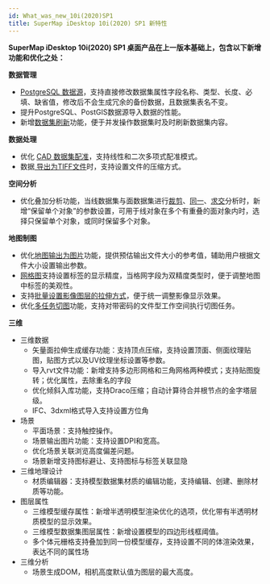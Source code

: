 ```yaml
---
id: What_was_new_10i(2020)SP1
title: SuperMap iDesktop 10i(2020) SP1 新特性
---
```

**SuperMap iDesktop 10i(2020) SP1 桌面产品在上一版本基础上，包含以下新增功能和优化之处：**

**数据管理**

  * [PostgreSQL 数据源](../../tutorial/DataProcessing/DataManagement/DTgroupDiaVector_ModifyType)，支持直接修改数据集属性字段名称、类型、长度、必填、缺省值，修改后不会生成冗余的备份数据，且数据集表名不变。 
  * 提升PostgreSQL、PostGIS数据源导入数据的性能。
  * 新增[数据集刷新](../../tutorial/DataProcessing/DataManagement/DatasetManagement#refresh)功能，便于并发操作数据集时及时刷新数据集内容。

**数据处理**

  * 优化 [CAD 数据集配准](../../tutorial/DataProcessing/Registration/RegistrationMode)，支持线性和二次多项式配准模式。
  * 数据[ 导出为TIFF文件](../../tutorial/DataProcessing/DataConversion/ExportData#image)时，支持设置文件的压缩方式。

**空间分析**

  * 优化叠加分析功能，当线数据集与面数据集进行[裁剪](../../tutorial/Analyst/Vector/overlayanalyst/Clipbutton)、[同一](../../tutorial/Analyst/Vector/overlayanalyst/Identitybutton)、[求交](../../tutorial/Analyst/Vector/overlayanalyst/Intersectbutton)分析时，新增“保留单个对象”的参数设置，可用于线对象在多个有重叠的面对象内时，选择只保留单个对象，或同时保留多个对象。

**地图制图**

  * 优化[地图输出为图片](../../tutorial/Visualization/Basic/WinMap_OutputPic)功能，提供预估输出文件大小的参考值，辅助用户根据文件大小设置输出参数。 
  * [网格图](../../tutorial/BigdataVisualization/AggregationMap/GridAggregationMap)支持设置标签的显示精度，当格网字段为双精度类型时，便于调整地图中标签的美观性。
  * 支持[批量设置影像图层的拉伸方式](../../tutorial/Visualization/VisualSetting/Imagegroup)，便于统一调整影像显示效果。
  * 优化[多任务切图](../../tutorial/MapTiles/MultiTaskStep)功能，支持对带密码的文件型工作空间执行切图任务。

**三维**

  * 三维数据
    * 矢量面拉伸生成缓存功能：支持顶点压缩，支持设置顶面、侧面纹理贴图，贴图方式以及UV纹理坐标设置等参数。
    * 导入rvt文件功能：新增支持多边形网格和三角网格两种模式；支持贴图旋转；优化属性，去除重名的字段
    * 优化倾斜入库功能，支持Draco压缩；自动计算待合并根节点的金字塔层级。
    * IFC、3dxml格式导入支持设置方位角
  * 场景
    * 平面场景：支持触控操作。
    * 场景输出图片功能：支持设置DPI和宽高。
    * 优化场景关联浏览高度偏差问题。
    * 场景新增支持图标避让、支持图标与标签关联显隐
  * 三维地理设计
    * 材质编辑器：支持模型数据集材质的编辑功能，支持编辑、创建、删除材质等功能。
  * 图层属性
    * 三维模型缓存属性：新增半透明模型渲染优化的选项，优化带有半透明材质模型的显示效果。
    * 三维模型数据集图层属性：新增设置模型的四边形线框阈值。
    * 多个体元栅格支持叠加到同一份模型缓存，支持设置不同的体渲染效果，表达不同的属性场
  * 三维分析
    * 场景生成DOM，相机高度默认值为图层的最大高度。
